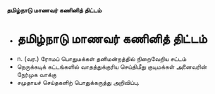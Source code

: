 **தமிழ்நாடு மாணவர் கணினித் திட்டம்**
- # தமிழ்நாடு மாணவர் கணினித் திட்டம்
- n. (வர.) ரோமப் பொதுமக்கள் தனிமன்றத்தில் நிறைவேறிய சட்டம்
- நெருக்கடிக் கட்டங்களில் வாதத்துக்குரிய செய்திமீது குடிமக்கள் அனைவரின் நேர்முக வாக்கு
- சமுதாயச் செய்தகளிற் பொதுக்கருத்து அறிவிப்பு.

